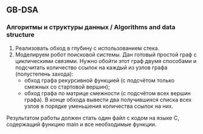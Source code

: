 ## GB-DSA
### Алгоритмы и структуры данных / Algorithms and data structure

1. Реализовать обход в глубину с использованием стека.
2. Моделируем робот поисковой системы. Дан готовый простой граф с циклическими связями. Нужно обойти этот граф двумя способами и подсчитать количество ссылок на каждый из узлов графа (полустепень захода):
   - обход графа рекурсивной функцией (с подсчётом только смежных со стартовой вершин);
   - обход графа по матрице смежности (с подсчётом всех вершин графа).
В конце обхода вывести два получившихся списка всех узлов в порядке уменьшения количества ссылок на них.

Результатом работы должен стать один файл с кодом на языке С, содержащий функцию main и все необходимые функции.
